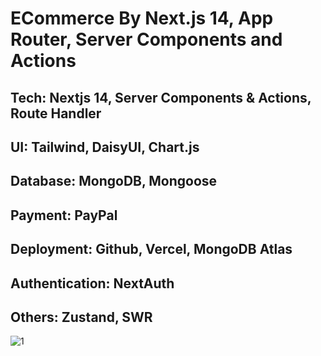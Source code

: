 <h1>ECommerce By Next.js 14, App Router, Server Components and Actions</h1>
<h2>
Tech:	Nextjs 14, Server Components & Actions, Route Handler
<h2> UI: Tailwind, DaisyUI, Chart.js </h2>
<h2> Database: MongoDB, Mongoose  </h2>
<h2> Payment:	PayPal </h2>
<h2> Deployment: Github, Vercel, MongoDB Atlas </h2>
<h2> Authentication:	NextAuth </h2>
<h2> Others: Zustand, SWR </h2>

![1](https://github.com/Sirio2022/next-amazona-v2/assets/105917953/e47fe6ef-1236-44ed-8896-09ca701b648b)
